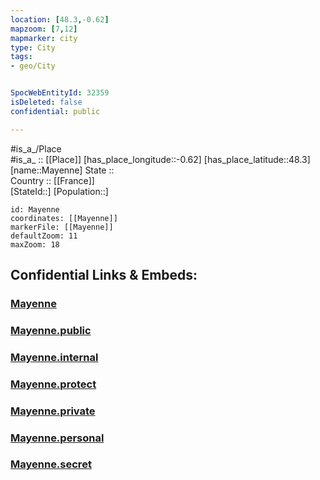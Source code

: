 ```yaml
---
location: [48.3,-0.62] 
mapzoom: [7,12] 
mapmarker: city 
type: City
tags:
- geo/City


SpocWebEntityId: 32359
isDeleted: false
confidential: public

---
```

#is_a_/Place  
#is_a_ :: [[Place]] 
[has_place_longitude::-0.62] 
[has_place_latitude::48.3] 
[name::Mayenne] 
State ::  
Country :: [[France]]  
[StateId::] 
[Population::] 



```leaflet
id: Mayenne
coordinates: [[Mayenne]] 
markerFile: [[Mayenne]] 
defaultZoom: 11 
maxZoom: 18
```


## Confidential Links & Embeds: 

### [Mayenne](/_Standards/Earth/Continent/Europe/Europe~West/France/regions~France/Pays_de_la_Loire/departments~Pays_de_la_Loire/Mayenne/communes~Mayenne/Mayenne-commune/cities~Mayenne-city/Mayenne.md) 

### [Mayenne.public](/_public/Earth/Continent/Europe/Europe~West/France/regions~France/Pays_de_la_Loire/departments~Pays_de_la_Loire/Mayenne/communes~Mayenne/Mayenne-commune/cities~Mayenne-city/Mayenne.public.md) 

### [Mayenne.internal](/_internal/Earth/Continent/Europe/Europe~West/France/regions~France/Pays_de_la_Loire/departments~Pays_de_la_Loire/Mayenne/communes~Mayenne/Mayenne-commune/cities~Mayenne-city/Mayenne.internal.md) 

### [Mayenne.protect](/_protect/Earth/Continent/Europe/Europe~West/France/regions~France/Pays_de_la_Loire/departments~Pays_de_la_Loire/Mayenne/communes~Mayenne/Mayenne-commune/cities~Mayenne-city/Mayenne.protect.md) 

### [Mayenne.private](/_private/Earth/Continent/Europe/Europe~West/France/regions~France/Pays_de_la_Loire/departments~Pays_de_la_Loire/Mayenne/communes~Mayenne/Mayenne-commune/cities~Mayenne-city/Mayenne.private.md) 

### [Mayenne.personal](/_personal/Earth/Continent/Europe/Europe~West/France/regions~France/Pays_de_la_Loire/departments~Pays_de_la_Loire/Mayenne/communes~Mayenne/Mayenne-commune/cities~Mayenne-city/Mayenne.personal.md) 

### [Mayenne.secret](/_secret/Earth/Continent/Europe/Europe~West/France/regions~France/Pays_de_la_Loire/departments~Pays_de_la_Loire/Mayenne/communes~Mayenne/Mayenne-commune/cities~Mayenne-city/Mayenne.secret.md)

